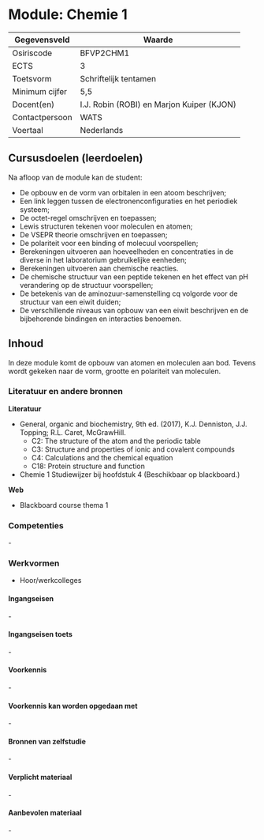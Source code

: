 # Module: Chemie 1

| Gegevensveld  | Waarde |
| ------------- | ------------- |
| Osiriscode  | BFVP2CHM1  |
| ECTS  | 3 |
| Toetsvorm  | Schriftelijk tentamen |
| Minimum cijfer  | 5,5 |
| Docent(en)  | I.J. Robin (ROBI) en Marjon Kuiper (KJON) |
| Contactpersoon  | WATS |
| Voertaal  | Nederlands |

## Cursusdoelen (leerdoelen)

Na afloop van de module kan de student:  

- De opbouw en de vorm van orbitalen in een atoom beschrijven;
- Een link leggen tussen de electronenconfiguraties en het periodiek systeem;
- De octet-regel omschrijven en toepassen;
- Lewis structuren tekenen voor moleculen en atomen;
- De VSEPR theorie omschrijven en toepassen;
- De polariteit voor een binding of molecuul voorspellen;
- Berekeningen uitvoeren aan hoeveelheden en concentraties in de diverse in het laboratorium gebruikelijke eenheden;
- Berekeningen uitvoeren aan chemische reacties.
- De chemische structuur van een peptide tekenen en het effect van pH verandering op de structuur voorspellen;
- De betekenis van de aminozuur-samenstelling cq volgorde voor de structuur van een eiwit duiden;
- De verschillende niveaus van opbouw van een eiwit beschrijven en de bijbehorende bindingen en interacties benoemen.


## Inhoud

In deze module komt de opbouw van atomen en moleculen aan bod. Tevens wordt gekeken naar de vorm, grootte en
polariteit van moleculen.

### Literatuur en andere bronnen

**Literatuur**
- General, organic and biochemistry, 9th ed. (2017), K.J. Denniston, J.J. Topping; R.L. Caret, McGrawHill.  
    - C2: The structure of the atom and the periodic table  
    - C3: Structure and properties of ionic and covalent compounds
    - C4: Calculations and the chemical equation 
    - C18: Protein structure and function
- Chemie 1 Studiewijzer bij hoofdstuk 4 (Beschikbaar op blackboard.) 

**Web**
- Blackboard course thema 1

### Competenties
\-

### Werkvormen  
- Hoor/werkcolleges

#### Ingangseisen 
\- 

#### Ingangseisen toets
\- 

#### Voorkennis
\-

#### Voorkennis kan worden opgedaan met
\-

#### Bronnen van zelfstudie
\-

#### Verplicht materiaal
\-

#### Aanbevolen materiaal
\-

